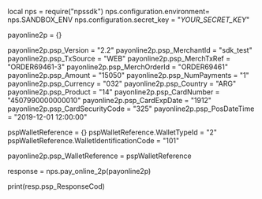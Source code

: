 local nps = require("npssdk")
nps.configuration.environment= nps.SANDBOX_ENV
nps.configuration.secret_key = "_YOUR_SECRET_KEY_"


payonline2p = {}

payonline2p.psp_Version = "2.2"
payonline2p.psp_MerchantId = "sdk_test"
payonline2p.psp_TxSource = "WEB"
payonline2p.psp_MerchTxRef = "ORDER69461-3"
payonline2p.psp_MerchOrderId = "ORDER69461"
payonline2p.psp_Amount = "15050"
payonline2p.psp_NumPayments = "1"
payonline2p.psp_Currency = "032"
payonline2p.psp_Country = "ARG"
payonline2p.psp_Product = "14"
payonline2p.psp_CardNumber = "4507990000000010"
payonline2p.psp_CardExpDate = "1912"
payonline2p.psp_CardSecurityCode = "325"
payonline2p.psp_PosDateTime = "2019-12-01 12:00:00"

pspWalletReference = {}
pspWalletReference.WalletTypeId = "2"
pspWalletReference.WalletIdentificationCode = "101"

payonline2p.psp_WalletReference = pspWalletReference

response = nps.pay_online_2p(payonline2p)

print(resp.psp_ResponseCod)
